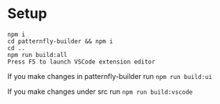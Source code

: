# Setup

```
npm i
cd patternfly-builder && npm i
cd ..
npm run build:all
Press F5 to launch VSCode extension editor
```

If you make changes in patternfly-builder run `npm run build:ui`

If you make changes under src run `npm run build:vscode`
